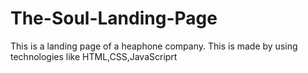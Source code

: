 # The-Soul-Landing-Page
This is a landing page of a heaphone company. This is made by using technologies like HTML,CSS,JavaScriprt
